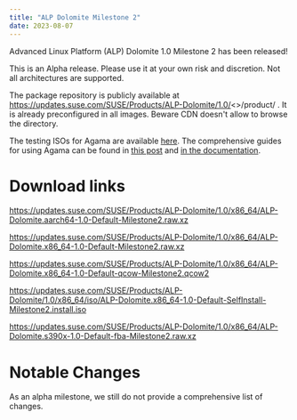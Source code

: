 ```yaml
---
title: "ALP Dolomite Milestone 2"
date: 2023-08-07
---
```

Advanced Linux Platform (ALP) Dolomite 1.0 Milestone 2 has been released!

This is an Alpha release. Please use it at your own risk and discretion. Not all architectures are supported.

The package repository is publicly available at https://updates.suse.com/SUSE/Products/ALP-Dolomite/1.0/<<basearch>>/product/ . It is already preconfigured in all images. Beware CDN doesn't allow to browse the directory.

The testing ISOs for Agama are available [here](https://download.opensuse.org/repositories/systemsmanagement:/Agama:/Devel/images/iso/). The comprehensive guides for using Agama can be found in [this post](https://yast-branch-dinstaller09.surge.sh/blog/2023-08-03/agama3) and [in the documentation](https://documentation.suse.com/alp/dolomite/html/alp-dolomite/concept-alp-deployment.html).

# Download links

https://updates.suse.com/SUSE/Products/ALP-Dolomite/1.0/x86_64/ALP-Dolomite.aarch64-1.0-Default-Milestone2.raw.xz

https://updates.suse.com/SUSE/Products/ALP-Dolomite/1.0/x86_64/ALP-Dolomite.x86_64-1.0-Default-Milestone2.raw.xz

https://updates.suse.com/SUSE/Products/ALP-Dolomite/1.0/x86_64/ALP-Dolomite.x86_64-1.0-Default-qcow-Milestone2.qcow2

https://updates.suse.com/SUSE/Products/ALP-Dolomite/1.0/x86_64/iso/ALP-Dolomite.x86_64-1.0-Default-SelfInstall-Milestone2.install.iso

https://updates.suse.com/SUSE/Products/ALP-Dolomite/1.0/x86_64/ALP-Dolomite.s390x-1.0-Default-fba-Milestone2.raw.xz


# Notable Changes

As an alpha milestone, we still do not provide a comprehensive list of changes.
